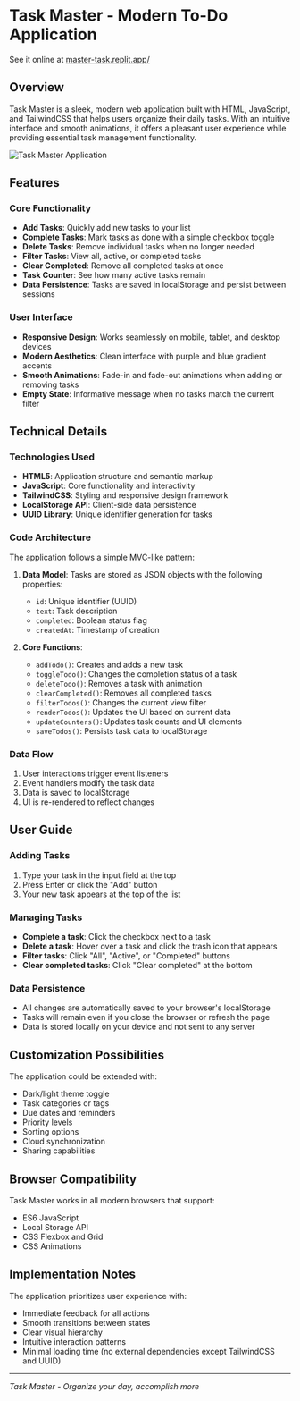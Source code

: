 # Task Master - Modern To-Do Application

See it online at [master-task.replit.app/](https://master-task.replit.app/)

## Overview

Task Master is a sleek, modern web application built with HTML, JavaScript, and TailwindCSS that helps users organize their daily tasks. With an intuitive interface and smooth animations, it offers a pleasant user experience while providing essential task management functionality.

![Task Master Application](placeholder-image)

## Features

### Core Functionality

- **Add Tasks**: Quickly add new tasks to your list
- **Complete Tasks**: Mark tasks as done with a simple checkbox toggle
- **Delete Tasks**: Remove individual tasks when no longer needed
- **Filter Tasks**: View all, active, or completed tasks
- **Clear Completed**: Remove all completed tasks at once
- **Task Counter**: See how many active tasks remain
- **Data Persistence**: Tasks are saved in localStorage and persist between sessions

### User Interface

- **Responsive Design**: Works seamlessly on mobile, tablet, and desktop devices
- **Modern Aesthetics**: Clean interface with purple and blue gradient accents
- **Smooth Animations**: Fade-in and fade-out animations when adding or removing tasks
- **Empty State**: Informative message when no tasks match the current filter

## Technical Details

### Technologies Used

- **HTML5**: Application structure and semantic markup
- **JavaScript**: Core functionality and interactivity
- **TailwindCSS**: Styling and responsive design framework
- **LocalStorage API**: Client-side data persistence
- **UUID Library**: Unique identifier generation for tasks

### Code Architecture

The application follows a simple MVC-like pattern:

1. **Data Model**: Tasks are stored as JSON objects with the following properties:
   - `id`: Unique identifier (UUID)
   - `text`: Task description
   - `completed`: Boolean status flag
   - `createdAt`: Timestamp of creation

2. **Core Functions**:
   - `addTodo()`: Creates and adds a new task
   - `toggleTodo()`: Changes the completion status of a task
   - `deleteTodo()`: Removes a task with animation
   - `clearCompleted()`: Removes all completed tasks
   - `filterTodos()`: Changes the current view filter
   - `renderTodos()`: Updates the UI based on current data
   - `updateCounters()`: Updates task counts and UI elements
   - `saveTodos()`: Persists task data to localStorage

### Data Flow

1. User interactions trigger event listeners
2. Event handlers modify the task data
3. Data is saved to localStorage
4. UI is re-rendered to reflect changes

## User Guide

### Adding Tasks

1. Type your task in the input field at the top
2. Press Enter or click the "Add" button
3. Your new task appears at the top of the list

### Managing Tasks

- **Complete a task**: Click the checkbox next to a task
- **Delete a task**: Hover over a task and click the trash icon that appears
- **Filter tasks**: Click "All", "Active", or "Completed" buttons
- **Clear completed tasks**: Click "Clear completed" at the bottom

### Data Persistence

- All changes are automatically saved to your browser's localStorage
- Tasks will remain even if you close the browser or refresh the page
- Data is stored locally on your device and not sent to any server

## Customization Possibilities

The application could be extended with:

- Dark/light theme toggle
- Task categories or tags
- Due dates and reminders
- Priority levels
- Sorting options
- Cloud synchronization
- Sharing capabilities

## Browser Compatibility

Task Master works in all modern browsers that support:
- ES6 JavaScript
- Local Storage API
- CSS Flexbox and Grid
- CSS Animations

## Implementation Notes

The application prioritizes user experience with:
- Immediate feedback for all actions
- Smooth transitions between states
- Clear visual hierarchy
- Intuitive interaction patterns
- Minimal loading time (no external dependencies except TailwindCSS and UUID)

---

*Task Master - Organize your day, accomplish more*
